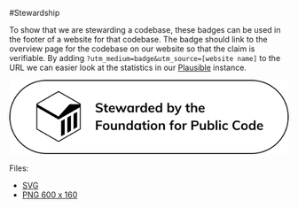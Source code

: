 #Stewardship

To show that we are stewarding a codebase, these badges can be used in the footer of a website for that codebase.
The badge should link to the overview page for the codebase on our website so that the claim is verifiable.
By adding `?utm_medium=badge&utm_source=[website name]` to the URL we can easier look at the statistics in our [Plausible](https://plausible.io/publiccode.net) instance.

![Stewardship badge](stewardedbadge.svg)

Files:

* [SVG](stewardedbadge.svg)
* [PNG 600 x 160](stewardedbadge_2x.png)
